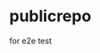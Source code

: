 # publicrepo
for e2e test










































































































































































































































































































































































































































































































